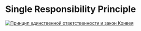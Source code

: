 # Single Responsibility Principle

[![Принцип единственной ответственности и закон Конвея](https://img.youtube.com/vi/o4bQywkBKOI/0.jpg)](https://www.youtube.com/watch?v=o4bQywkBKOI)
